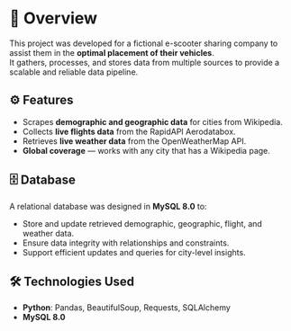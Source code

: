 # 📌 Overview
This project was developed for a fictional e-scooter sharing company to assist them in the **optimal placement of their vehicles**.  
It gathers, processes, and stores data from multiple sources to provide a scalable and reliable data pipeline.

## ⚙️ Features
- Scrapes **demographic and geographic data** for cities from Wikipedia.  
- Collects **live flights data** from the RapidAPI Aerodatabox.  
- Retrieves **live weather data** from the OpenWeatherMap API.  
- **Global coverage** — works with any city that has a Wikipedia page.  


## 🗄️ Database
A relational database was designed in **MySQL 8.0** to:  
- Store and update retrieved demographic, geographic, flight, and weather data.  
- Ensure data integrity with relationships and constraints.  
- Support efficient updates and queries for city-level insights.  

## 🛠️ Technologies Used
- **Python**: Pandas, BeautifulSoup, Requests, SQLAlchemy  
- **MySQL 8.0**  
